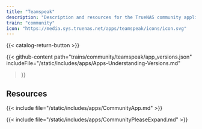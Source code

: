 ```yaml
---
title: "Teamspeak"
description: "Description and resources for the TrueNAS community application called Teamspeak."
train: "community"
icon: "https://media.sys.truenas.net/apps/teamspeak/icons/icon.svg"
---
```


{{< catalog-return-button >}}

{{< github-content 
    path="trains/community/teamspeak/app_versions.json"
    includeFile="/static/includes/apps/Apps-Understanding-Versions.md"
>}}

## Resources

{{< include file="/static/includes/apps/CommunityApp.md" >}}

{{< include file="/static/includes/apps/CommunityPleaseExpand.md" >}}
